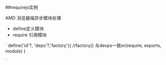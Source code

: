 ##requirejs实例

AMD 浏览器端异步模块处理
- define定义模块
- require 引用模块

`
define('id'?, 'deps'?,'factory'){
    //factory() 与devps一致or(require, exports, module)
}

`